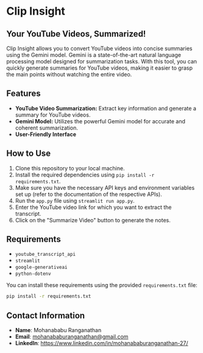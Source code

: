 # Clip Insight
## Your YouTube Videos, Summarized!

Clip Insight allows you to convert YouTube videos into concise summaries using the Gemini model. Gemini is a state-of-the-art natural language processing model designed for summarization tasks. With this tool, you can quickly generate summaries for YouTube videos, making it easier to grasp the main points without watching the entire video.

## Features

- **YouTube Video Summarization:** Extract key information and generate a summary for YouTube videos.
- **Gemini Model:** Utilizes the powerful Gemini model for accurate and coherent summarization.
- **User-Friendly Interface**

## How to Use

1. Clone this repository to your local machine.
2. Install the required dependencies using `pip install -r requirements.txt`.
3. Make sure you have the necessary API keys and environment variables set up (refer to the documentation of the respective APIs).
4. Run the `app.py` file using `streamlit run app.py`.
5. Enter the YouTube video link for which you want to extract the transcript.
6. Click on the "Summarize Video" button to generate the notes.

## Requirements

- `youtube_transcript_api`
- `streamlit`
- `google-generativeai`
- `python-dotenv`

You can install these requirements using the provided `requirements.txt` file:

```bash
pip install -r requirements.txt
```

## Contact Information

- **Name**: Mohanababu Ranganathan
- **Email**: mohanababuranganathan@gmail.com
- **LinkedIn**: https://www.linkedin.com/in/mohanababuranganathan-27/
